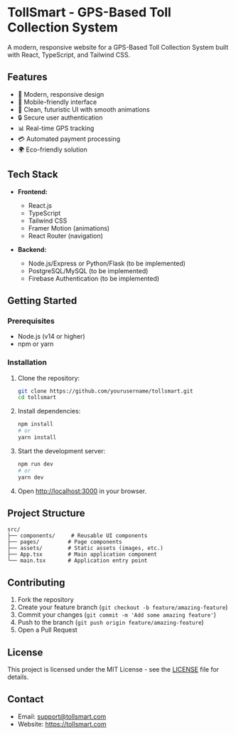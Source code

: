 # TollSmart - GPS-Based Toll Collection System

A modern, responsive website for a GPS-Based Toll Collection System built with React, TypeScript, and Tailwind CSS.

## Features

- 🚀 Modern, responsive design
- 📱 Mobile-friendly interface
- 🎨 Clean, futuristic UI with smooth animations
- 🔒 Secure user authentication
- 📊 Real-time GPS tracking
- 💳 Automated payment processing
- 🌍 Eco-friendly solution

## Tech Stack

- **Frontend:**
  - React.js
  - TypeScript
  - Tailwind CSS
  - Framer Motion (animations)
  - React Router (navigation)

- **Backend:**
  - Node.js/Express or Python/Flask (to be implemented)
  - PostgreSQL/MySQL (to be implemented)
  - Firebase Authentication (to be implemented)

## Getting Started

### Prerequisites

- Node.js (v14 or higher)
- npm or yarn

### Installation

1. Clone the repository:
   ```bash
   git clone https://github.com/yourusername/tollsmart.git
   cd tollsmart
   ```

2. Install dependencies:
   ```bash
   npm install
   # or
   yarn install
   ```

3. Start the development server:
   ```bash
   npm run dev
   # or
   yarn dev
   ```

4. Open [http://localhost:3000](http://localhost:3000) in your browser.

## Project Structure

```
src/
├── components/     # Reusable UI components
├── pages/         # Page components
├── assets/        # Static assets (images, etc.)
├── App.tsx        # Main application component
└── main.tsx       # Application entry point
```

## Contributing

1. Fork the repository
2. Create your feature branch (`git checkout -b feature/amazing-feature`)
3. Commit your changes (`git commit -m 'Add some amazing feature'`)
4. Push to the branch (`git push origin feature/amazing-feature`)
5. Open a Pull Request

## License

This project is licensed under the MIT License - see the [LICENSE](LICENSE) file for details.

## Contact

- Email: support@tollsmart.com
- Website: https://tollsmart.com
